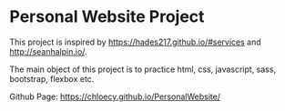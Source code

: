 # Personal Website Project

This project is inspired by https://hades217.github.io/#services and http://seanhalpin.io/.

The main object of this project is to practice html, css, javascript, sass, bootstrap, flexbox etc.

Github Page: https://chloecy.github.io/PersonalWebsite/